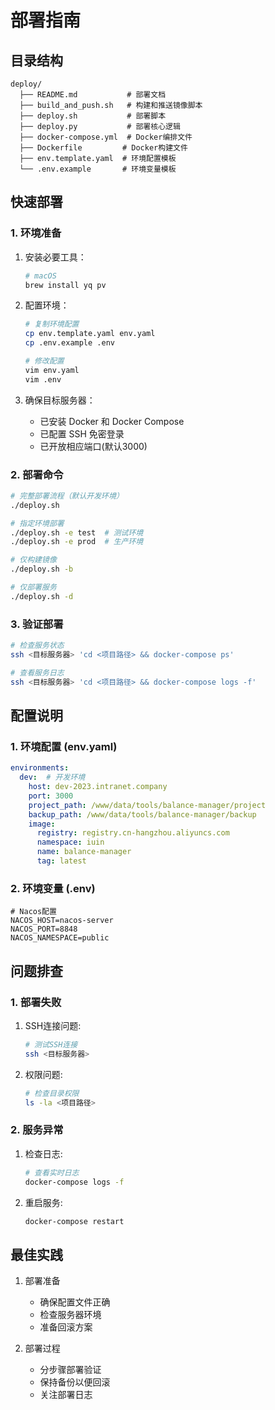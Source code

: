 # 部署指南

## 目录结构

```
deploy/
  ├── README.md           # 部署文档
  ├── build_and_push.sh   # 构建和推送镜像脚本
  ├── deploy.sh           # 部署脚本
  ├── deploy.py           # 部署核心逻辑
  ├── docker-compose.yml  # Docker编排文件
  ├── Dockerfile         # Docker构建文件
  ├── env.template.yaml  # 环境配置模板
  └── .env.example       # 环境变量模板
```

## 快速部署

### 1. 环境准备

1. 安装必要工具：
   ```bash
   # macOS
   brew install yq pv
   ```

2. 配置环境：
   ```bash
   # 复制环境配置
   cp env.template.yaml env.yaml
   cp .env.example .env
   
   # 修改配置
   vim env.yaml
   vim .env
   ```

3. 确保目标服务器：
   - 已安装 Docker 和 Docker Compose
   - 已配置 SSH 免密登录
   - 已开放相应端口(默认3000)

### 2. 部署命令

```bash
# 完整部署流程（默认开发环境）
./deploy.sh

# 指定环境部署
./deploy.sh -e test  # 测试环境
./deploy.sh -e prod  # 生产环境

# 仅构建镜像
./deploy.sh -b

# 仅部署服务
./deploy.sh -d
```

### 3. 验证部署

```bash
# 检查服务状态
ssh <目标服务器> 'cd <项目路径> && docker-compose ps'

# 查看服务日志
ssh <目标服务器> 'cd <项目路径> && docker-compose logs -f'
```

## 配置说明

### 1. 环境配置 (env.yaml)

```yaml
environments:
  dev:  # 开发环境
    host: dev-2023.intranet.company
    port: 3000
    project_path: /www/data/tools/balance-manager/project
    backup_path: /www/data/tools/balance-manager/backup
    image:
      registry: registry.cn-hangzhou.aliyuncs.com
      namespace: iuin
      name: balance-manager
      tag: latest
```

### 2. 环境变量 (.env)

```env
# Nacos配置
NACOS_HOST=nacos-server
NACOS_PORT=8848
NACOS_NAMESPACE=public
```

## 问题排查

### 1. 部署失败

1. SSH连接问题:
   ```bash
   # 测试SSH连接
   ssh <目标服务器>
   ```

2. 权限问题:
   ```bash
   # 检查目录权限
   ls -la <项目路径>
   ```

### 2. 服务异常

1. 检查日志:
   ```bash
   # 查看实时日志
   docker-compose logs -f
   ```

2. 重启服务:
   ```bash
   docker-compose restart
   ```

## 最佳实践

1. 部署准备
   - 确保配置文件正确
   - 检查服务器环境
   - 准备回滚方案

2. 部署过程
   - 分步骤部署验证
   - 保持备份以便回滚
   - 关注部署日志 
